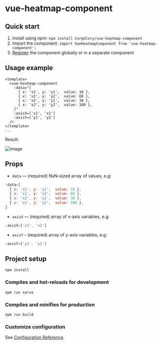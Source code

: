 # vue-heatmap-component

## Quick start

1. Install using npm: `npm install CorpGlory/vue-heatmap-component`
2. Import the component: `import VueHeatmapComponent from 'vue-heatmap-component';`
3. [Register](https://vuejs.org/v2/guide/components-registration.html) the component globally or in a separate component

## Usage example
```vue
<template>
  <vue-heatmap-component
    :data="[
      { x: 'x1', y: 'y1',  value: 10 }, 
      { x: 'x1', y: 'y2',  value: 60 },
      { x: 'x2', y: 'y1',  value: 30 },
      { x: 'x2', y: 'y2',  value: 100 },
    ]"
    :axisX=['x1', 'x2']
    :axisY=['y1', 'y2']
  />
</template>
...
```

Result:

![image](https://user-images.githubusercontent.com/39257464/71175019-8a99a880-2277-11ea-947a-dff4771c73a3.png)

## Props
- `data` — (required) NxN-sized array of values, e.g:
```js
:data=[
  { x: 'x1', y: 'y1',  value: 10 }, 
  { x: 'x1', y: 'y2',  value: 60 },
  { x: 'x2', y: 'y1',  value: 30 },
  { x: 'x2', y: 'y2',  value: 100 },
]
```
- `axisX` — (required) array of x-axis variables, e.g:
```js
:axisX=['x1', 'x2']
```
- `axisY` - (required) array of y-axis variables, e.g:
```js
:axisY=['y1', 'y2']
```

## Project setup
```
npm install
```

### Compiles and hot-reloads for development
```
npm run serve
```

### Compiles and minifies for production
```
npm run build
```

### Customize configuration
See [Configuration Reference](https://cli.vuejs.org/config/).
